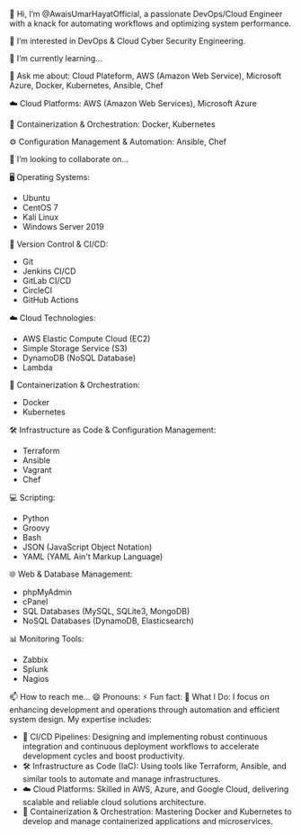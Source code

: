 👋 Hi, I’m @AwaisUmarHayatOfficial, a passionate DevOps/Cloud Engineer with a knack for automating workflows and optimizing system performance.

👀 I’m interested in DevOps & Cloud Cyber Security Engineering.

🌱 I’m currently learning...

💬 Ask me about: Cloud Plateform, AWS (Amazon Web Service), Microsoft Azure, Docker, Kubernetes, Ansible, Chef

☁️ Cloud Platforms: AWS (Amazon Web Services), Microsoft Azure

🐳 Containerization & Orchestration: Docker, Kubernetes

⚙️ Configuration Management & Automation: Ansible, Chef

💞 I’m looking to collaborate on...

🖥️ Operating Systems:
- Ubuntu
- CentOS 7
- Kali Linux
- Windows Server 2019
  
🔧 Version Control & CI/CD:
- Git
- Jenkins CI/CD
- GitLab CI/CD
- CircleCI
- GitHub Actions

☁️ Cloud Technologies:
- AWS Elastic Compute Cloud (EC2)
- Simple Storage Service (S3)
- DynamoDB (NoSQL Database)
- Lambda
  
🐳 Containerization & Orchestration:
- Docker
- Kubernetes

🛠️ Infrastructure as Code & Configuration Management:
- Terraform
- Ansible
- Vagrant
- Chef

💻 Scripting:
- Python
- Groovy
- Bash
- JSON (JavaScript Object Notation)
- YAML (YAML Ain't Markup Language)

🌐 Web & Database Management:
- phpMyAdmin
- cPanel
- SQL Databases (MySQL, SQLite3, MongoDB)
- NoSQL Databases (DynamoDB, Elasticsearch)

📊 Monitoring Tools:
- Zabbix
- Splunk
- Nagios

📫 How to reach me...
😄 Pronouns:
⚡ Fun fact:
🔧 What I Do: I focus on enhancing development and operations through automation and efficient system design. My expertise includes:

- 🚀 CI/CD Pipelines: Designing and implementing robust continuous integration and continuous deployment workflows to accelerate development cycles and boost productivity.
- 🛠️ Infrastructure as Code (IaC): Using tools like Terraform, Ansible, and similar tools to automate and manage infrastructures.
- ☁️ Cloud Platforms: Skilled in AWS, Azure, and Google Cloud, delivering scalable and reliable cloud solutions architecture.
- 🐳 Containerization & Orchestration: Mastering Docker and Kubernetes to develop and manage containerized applications and microservices.

<!--- AwaisUmarHayatOfficial/AwaisUmarHayatOfficial is a ✨ special ✨ repository because its `README.md` (this file) appears on your GitHub profile. You can click the Preview link to take a look at your changes. --->
